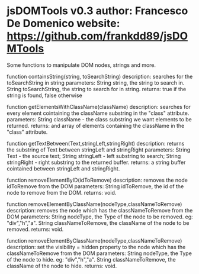 jsDOMTools v0.3
author: Francesco De Domenico
website: https://github.com/frankdd89/jsDOMTools
==========

Some functions to manipulate DOM nodes, strings and more.

function containsString(string, toSearchString)
description: searches for the toSearchString in string
parameters: String string, the string to search in. String toSearchString, the string to search for in string.
returns: true if the string is found, false otherwise

function getElementsWithClassName(className)
description: searches for every element cointaining the className substring in the "class" attribute.
parameters:  String className -  the class substring we want elements to be returned.
returns: and array of elements containing the className in the "class" attribute.

function getTextBetween(Text,stringLeft,stringRight)
description: returns the substring of Text between stringLeft and stringRight
parameters: String Text - the source text; String stringLeft - left substring to search; String stringRight - right substring to the returned buffer.
returns: a string buffer cointained between stringLeft and stringRight.

function removeElementByID(idToRemove)
description: removes the node idToRemove from the DOM
parameters: String idToRemove, the id of the node to remove from the DOM.
returns: void.

function removeElementByClassName(nodeType,classNameToRemove)
description: removes the node which has the classNameToRemove from the DOM
parameters:	String nodeType, the Type of the node to be removed. eg: "div","h","a".
			String classNameToRemove, the className of the node to be removed.
returns: void.

function removeElementByClassName(nodeType,classNameToRemove)
description: set the visibility = hidden property to the node which has the classNameToRemove from the DOM
parameters:	String nodeType, the Type of the node to hide. eg: "div","h","a".
			String classNameToRemove, the className of the node to hide.
returns: void.

